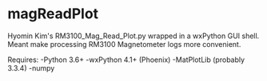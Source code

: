 # magReadPlot

Hyomin Kim's RM3100_Mag_Read_Plot.py wrapped in a wxPython GUI shell.  Meant make processing RM3100 Magnetometer logs more convenient.

Requires:
-Python 3.6+
-wxPython 4.1+ (Phoenix)
-MatPlotLib (probably 3.3.4)
-numpy
    